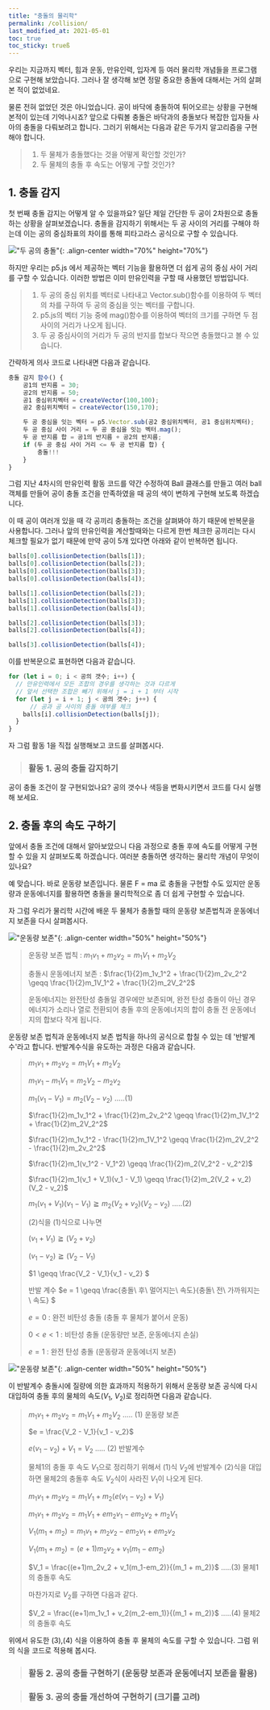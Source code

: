 ```yaml
---
title: "충돌의 물리학"
permalink: /collision/
last_modified_at: 2021-05-01
toc: true
toc_sticky: trueß
---
```


우리는 지금까지 벡터, 힘과 운동, 만유인력, 입자계 등 여러 물리학 개념들을 프로그램으로 구현해 보았습니다. 그러나 잘 생각해 보면 정말 중요한 충돌에 대해서는 거의 살펴본 적이 없었네요. 

물론 전혀 없었던 것은 아니었습니다. 공이 바닥에 충돌하여 튀어오르는 상황을 구현해 본적이 있는데 기억나시죠? 앞으로 다뤄볼 충돌은 바닥과의 충돌보다 복잡한 입자들 사아의 충돌을 다뤄보려고 합니다. 그러기 위해서는 다음과 같은 두가지 알고리즘을 구현해야 합니다.

> 1. 두 물체가 충돌했다는 것을 어떻게 확인할 것인가?
> 2. 두 물체의 충돌 후 속도는 어떻게 구할 것인가? 

## 1. 충돌 감지
첫 번째 충돌 감지는 어떻게 알 수 있을까요? 일단 제일 간단한 두 공이 2차원으로 충돌하는 상황을 살펴보겠습니다. 
충돌을 감지하기 위해서는 두 공 사이의 거리를 구해야 하는데 이는 공의 중심좌표의 차이를 통해 피타고라스 공식으로 구할 수 있습니다. 

!["두 공의 충돌"](/assets/images/circle-circle-collision.png){: .align-center width="70%" height="70%"}

하지만 우리는 p5.js 에서 제공하는 벡터 기능을 활용하면 더 쉽게 공의 중심 사이 거리를 구할 수 있습니다. 이러한 방법은 이미 만유인력을 구할 때 사용했던 방법입니다.

> 1. 두 공의 중심 위치를 벡터로 나타내고 Vector.sub()함수를 이용하여 두 벡터의 차를 구하여 두 공의 중심을 잇는 벡터를 구합니다. 
> 2. p5.js의 벡터 기능 중에 mag()함수를 이용하여 벡터의 크기를 구하면 두 점 사이의 거리가 나오게 됩니다.
> 3. 두 공 중심사이의 거리가 두 공의 반지를 합보다 작으면 충돌했다고 볼 수 있습니다.

간략하게 의사 코드로 나타내면 다음과 같습니다.

```javascript
충돌 감지 함수() {
    공1의 반지름 = 30;
    공2의 반지름 = 50;
    공1 중심위치벡터 = createVector(100,100);
    공2 중심위치벡터 = createVector(150,170);

    두 공 중심을 잇는 벡터 = p5.Vector.sub(공2 중심위치벡터, 공1 중심위치벡터);
    두 공 중심 사이 거리 = 두 공 중심을 잇는 벡터.mag(); 
    두 공 반지름 합 = 공1의 반지름 + 공2의 반지름;
    if (두 공 중심 사이 거리 <= 두 공 반지름 합) {
        충돌!!!
    }
}
```

그럼 지난 4차시의 만유인력 활동 코드를 약간 수정하여 Ball 클래스를 만들고 여러 ball 객체를 만들어 공이 충돌 조건을 만족하였을 때 공의 색이 변하게 구현해 보도록 하겠습니다.

이 때 공이 여러개 있을 때 각 공끼리 충돌하는 조건을 살펴봐야 하기 때문에 반복문을 사용합니다. 그러나 앞의 만유인력을 계산할때와는 다르게 한번 체크한 공끼리는 다시 체크할 필요가 없기 때문에 만약 공이 5개 있다면 아래와 같이 반복하면 됩니다.

```javascript
balls[0].collisionDetection(balls[1]);
balls[0].collisionDetection(balls[2]);
balls[0].collisionDetection(balls[3]);
balls[0].collisionDetection(balls[4]);

balls[1].collisionDetection(balls[2]);
balls[1].collisionDetection(balls[3]);
balls[1].collisionDetection(balls[4]);

balls[2].collisionDetection(balls[3]);
balls[2].collisionDetection(balls[4]);

balls[3].collisionDetection(balls[4]);
```
이를 반복문으로 표현하면 다음과 같습니다.

```javascript
for (let i = 0; i < 공의 갯수; i++) {
  // 만유인력에서 모든 조합의 경우를 생각하는 것과 다르게 
  // 앞서 선택한 조합은 빼기 위해서 j = i + 1 부터 시작 
  for (let j = i + 1; j < 공의 갯수; j++) {
      // 공과 공 사이의 충돌 여부를 체크
    balls[i].collisionDetection(balls[j]);
  }
}
```
자 그럼 활동 1을 직접 실행해보고 코드를 살펴봅시다.

> ### 활동 1. 공의 충돌 감지하기 

<script src="//toolness.github.io/p5.js-widget/p5-widget.js"></script>
<script type="text/p5" data-height="500" data-p5-version="1.2.0">
let balls = [];

class Ball{
  constructor(x, y, m) {
    this.pos = createVector(x, y); // 공의 위치 설정
    this.vel = p5.Vector.random2D(); // 공의 처음 속도는 랜덤하게 설정
    this.m = m; // 공의 질량
    this.r = this.m * 5; // 공의 크기는 공의 질량에 비례하게 설정
    this.isColliding = false; // 공의 충돌 여부를 설정
  }
  
  collisionDetection(other) {
    let distanceVec = p5.Vector.sub(other.pos, this.pos);
    let distance = distanceVec.mag();
    let sumRadius = this.r + other.r;
    
    if (distance < sumRadius) {
      this.isColliding = true;  
      other.isColliding = true; 
    }
  }
  // 벽에 충돌하면 반대로 튀어나오도록 설정
  edge() {
    if (this.pos.x > width - this.r) {
      this.pos.x = width - this.r;
      this.vel.x *= -1;
    } else if (this.pos.x < this.r) {
      this.pos.x = this.r;
      this.vel.x *= -1;
    } else if (this.pos.y > height - this.r) {
      this.pos.y = height - this.r;
      this.vel.y *= -1;
    } else if (this.pos.y < this.r) {
      this.pos.y = this.r;
      this.vel.y *= -1;
    }
  }
  
  update() {
    this.pos.add(this.vel);
  }
  
  show() {
    // 충돌 조건이면 붉은색으로 칠하기
    if (this.isColliding) {
      fill(255,0,0,100);
    } else {
      fill(200);
    }
    ellipse(this.pos.x, this.pos.y, this.r * 2, this.r * 2);
  }
}

function setup() {
  createCanvas(100, 100);
  // Ball클래스를 이용해 ball 객체를 5개 생성해 balls[] 배열에 저장함
  for (let i=0; i < 5; i++) {
    balls[i] = new Ball(random(width), random(height), random(1,2));
  }
}

function draw() {
  background(220);
  
  // 매순간 충돌 조건 초기화
  for (let i = 0; i < balls.length; i++) {
    balls[i].isColliding = false;
  }
  
  // 순서대로 반복하여 각 공별로 충돌하는지 여부를 확인
  for (let i = 0; i < balls.length; i++) {
    // 만유인력에서 모든 조합의 경우를 생각하는 것과 다르게 
    // 앞서 선택한 조합은 빼기 위해서 j = i + 1 부터 시작 
    for (let j = i + 1; j < balls.length; j++) {
      // 공과 공 사이의 충돌 여부를 체크
      balls[i].collisionDetection(balls[j]);
    }
    balls[i].edge();  // 벽 경계 확인
    balls[i].update();  // 속도를 위치에 반영
    balls[i].show();  // 공을 캔버스에 그림
  }
}
</script>

공이 충돌 조건이 잘 구현되었나요? 공의 갯수나 색등을 변화시키면서 코드를 다시 실행해 보세요.


## 2. 충돌 후의 속도 구하기

앞에서 충돌 조건에 대해서 알아보았으니 다음 과정으로 충돌 후에 속도를 어떻게 구현할 수 있을 지 살펴보도록 하겠습니다. 여러분 충돌하면 생각하는 물리학 개념이 무엇이 있나요?

예 맞습니다. 바로 운동량 보존입니다. 물론 F = ma 로 충돌을 구현할 수도 있지만 운동량과 운동에너지를 활용하면 충돌을 물리학적으로 좀 더 쉽게 구현할 수 있습니다.

자 그럼 우리가 물리학 시간에 배운 두 물체가 충돌할 때의 운동량 보존법칙과 운동에너지 보존을 다시 살펴봅시다.

!["운동량 보존"](/assets/images/momentum.png){: .align-center width="50%" height="50%"}

> 운동량 보존 법칙 : $m_1v_1 + m_2v_2 = m_1V_1 + m_2V_2$ 
>
> 충돌시 운동에너지 보존 : $\frac{1}{2}m_1v_1^2 + \frac{1}{2}m_2v_2^2  \geqq  \frac{1}{2}m_1V_1^2 + \frac{1}{2}m_2V_2^2$
>
> 운동에너지는 완전탄성 충돌일 경우에만 보존되며, 완전 탄성 충돌이 아닌 경우 에너지가 소리나 열로 전환되어 충돌 후의 운동에너지의 합이 충돌 전 운동에너지의 합보다 작게 됩니다.

운동량 보존 법칙과 운동에너지 보존 법칙을 하나의 공식으로 합칠 수 있는 데 '반발계수'라고 합니다. 반발계수식을 유도하는 과정은 다음과 같습니다.

>$m_1v_1 + m_2v_2 = m_1V_1 + m_2V_2$
>
>$m_1v_1 - m_1V_1 =  m_2V_2 - m_2v_2$
>
>$m_1(v_1 - V_1) = m_2(V_2 - v_2)$ .....(1) 
>
>$\frac{1}{2}m_1v_1^2 + \frac{1}{2}m_2v_2^2  \geqq  \frac{1}{2}m_1V_1^2 + \frac{1}{2}m_2V_2^2$
>
>$\frac{1}{2}m_1v_1^2 - \frac{1}{2}m_1V_1^2  \geqq   \frac{1}{2}m_2V_2^2 - \frac{1}{2}m_2v_2^2$
>
>$\frac{1}{2}m_1(v_1^2 - V_1^2)  \geqq   \frac{1}{2}m_2(V_2^2 - v_2^2)$
>
>$\frac{1}{2}m_1(v_1 + V_1)(v_1 - V_1)  \geqq   \frac{1}{2}m_2(V_2 + v_2)(V_2 - v_2)$ 
>
>$m_1(v_1 + V_1)(v_1 - V_1)  \geqq   m_2(V_2 + v_2)(V_2 - v_2)$ .....(2)
>
>(2)식을 (1)식으로 나누면
>
>$(v_1 + V_1)  \geqq  (V_2 + v_2)$
>
>$(v_1 - v_2)  \geqq  (V_2 - V_1)$
>
>$1 \geqq \frac{V_2 - V_1}{v_1 - v_2} $
>
>반발 계수 $e = 1 \geqq \frac{충돌\ 후\ 멀어지는\ 속도}{충돌\ 전\ 가까워지는\ 속도} $
>
>$e = 0$ : 완전 비탄성 충돌 (충돌 후 물체가 붙어서 운동)
>
>$0 < e < 1$ : 비탄성 충돌 (운동량만 보존, 운동에너지 손실)
>
>$e = 1$ : 완전 탄성 충돌 (운동량과 운동에너지 보존)

!["운동량 보존"](/assets/images/COR.jpg){: .align-center width="50%" height="50%"}

이 반발계수 충돌시에 질량에 의한 효과까지 적용하기 위해서 운동량 보존 공식에 다시 대입하여 충돌 후의 물체의 속도($V_1$, $V_2$)로 정리하면 다음과 같습니다.

> $m_1v_1 + m_2v_2 = m_1V_1 + m_2V_2$ ..... (1) 운동량 보존
>
> $e = \frac{V_2 - V_1}{v_1 - v_2}$ 
>
> $e(v_1-v_2) + V_1 = V_2$ ..... (2) 반발계수 
>
> 물체1의 충돌 후 속도 $V_1$으로 정리하기 위해서 (1)식 $V_2$에 반발계수 (2)식을 대입하면 물체2의 충돌후 속도 $V_2$식이 사라진 $V_1$이 나오게 된다. 
> 
> $m_1v_1 + m_2v_2 = m_1V_1 + m_2(e(v_1-v_2) + V_1)$
>
> $m_1v_1 + m_2v_2 = m_1V_1 + em_2v_1-em_2v_2 + m_2V_1$
>
> $V_1(m_1 + m_2) = m_1v_1 + m_2v_2 -em_2v_1 + em_2v_2$
>
> $V_1(m_1 + m_2) = (e + 1)m_2v_2 + v_1(m_1-em_2)$ 
>
> $V_1 = \frac{(e+1)m_2v_2 + v_1(m_1-em_2)}{(m_1 + m_2)}$ .....(3) 물체1의 충돌후 속도
> 
> 마찬가지로 $V_2$를 구하면 다음과 같다.
>
> $V_2 = \frac{(e+1)m_1v_1 + v_2(m_2-em_1)}{(m_1 + m_2)}$ .....(4) 물체2의 충돌후 속도

위에서 유도한 (3),(4) 식을 이용하여 충돌 후 물체의 속도를 구할 수 있습니다. 그럼 위의 식을 코드로 적용해 봅시다.

> ### 활동 2. 공의 충돌 구현하기 (운동량 보존과 운동에너지 보존을 활용) 

<script src="//toolness.github.io/p5.js-widget/p5-widget.js"></script>
<script type="text/p5" data-height="500" data-p5-version="1.2.0">
let balls = [];
const e = 1;  // 완전탄성충돌

class Ball{
  constructor(x, y, m) {
    this.pos = createVector(x, y);
    this.vel = p5.Vector.random2D();
    this.acc = createVector(0, 0);
    this.m = m;
    this.r = this.m * 5;
    this.isColliding = false;
  }
  
  collisionDetection(other) {
    let displacement = p5.Vector.sub(other.pos, this.pos);
    let distance = displacement.mag();
    let sumRadius = this.r + other.r;
    
    if (distance < sumRadius) {
      this.isColliding = true;
      other.isColliding = true;
            
      let m1 = this.m;  // 물체 1의 질량
      let m2 = other.m;  // 물체 2의 질량
      let u1 = this.vel;  // 물체 1의 충돌 전 속도
      let u2 = other.vel  // 물체 2의 충돌 전 속도 
      
      // 충돌 후 속도 공식 사용
      let v1_x = ((e + 1) * m2 * u2.x + u1.x * (m1 - e * m2))/(m1 + m2);  //물체 1의 충돌후 x방향 속도
      let v1_y = ((e + 1) * m2 * u2.y + u1.y * (m1 - e * m2))/(m1 + m2);  //물체 1의 충돌후 y방향 속도
      let v2_x = ((e + 1) * m1 * u1.x + u2.x * (m2 - e * m1))/(m1 + m2);  //물체 2의 충돌후 x방향 속도
      let v2_y = ((e + 1) * m1 * u1.y + u2.y * (m2 - e * m1))/(m1 + m2);  //물체 2의 충돌후 y방향 속도
      
      this.vel = createVector(v1_x,v1_y);
      other.vel = createVector(v2_x,v2_y);
       
    }
  }
  
  applyForce(force) {
    let f = p5.Vector.div(force, this.m);
    this.acc.add(f);
  }
  
  edge() {
    if (this.pos.x > width - this.r) {
      this.pos.x = width - this.r;
      this.vel.x *= -1;
    } else if (this.pos.x < this.r) {
      this.pos.x = this.r;
      this.vel.x *= -1;
    } else if (this.pos.y > height - this.r) {
      this.pos.y = height - this.r;
      this.vel.y *= -1;
    } else if (this.pos.y < this.r) {
      this.pos.y = this.r;
      this.vel.y *= -1;
    }
  }
  
  update() {
    this.vel.add(this.acc);
    this.pos.add(this.vel);
    this.acc.set(0, 0);
  }
  
  show() {
    if (this.isColliding) {
      fill(255,0,0,100);
    } else {
      fill(200);
    }
    ellipse(this.pos.x, this.pos.y, this.r * 2, this.r * 2);
    
  }
}

function setup() {
  createCanvas(100, 100);
  for (let i=0; i < 3; i++) {
    balls[i] = new Ball(random(width), random(height), random(1,2));
  }
}

function draw() {
  background(220);
  let gravity = createVector(0, 0.2);
  
  for (let i = 0; i < balls.length; i++) {
    balls[i].isColliding = false;
  }
  
  for (let i = 0; i < balls.length; i++) {
    for (let j = i+1; j < balls.length; j++) {
      
        balls[i].collisionDetection(balls[j]);
      
    }
    //balls[i].applyForce(gravity);
    balls[i].edge();
    balls[i].update();
    balls[i].show();
    
  }
}
</script>

> ### 활동 3. 공의 충돌 개선하여 구현하기 (크기를 고려) 

<script src="//toolness.github.io/p5.js-widget/p5-widget.js"></script>
<script type="text/p5" data-height="500" data-p5-version="1.2.0">
let balls = [];
const e = 1;

class Ball{
  constructor(x, y, m) {
    this.pos = createVector(x, y);
    this.vel = p5.Vector.random2D();
    this.acc = createVector(0, 0);
    this.m = m;
    this.r = this.m * 5;
    this.isColliding = false;
  }
  
  collisionDetection(other) {
    let displacement = p5.Vector.sub(other.pos, this.pos);
    let distance = displacement.mag();
    let sumRadius = this.r + other.r;
    
    if (distance < sumRadius) {
      this.isColliding = true;
      other.isColliding = true;
      
      // 위치 보정
      let distanceCorrection = (sumRadius - distance) / 2.0;
      let d = displacement.copy();
      let correctionVector = d.normalize().mult(distanceCorrection);
      other.pos.add(correctionVector);
      this.pos.sub(correctionVector);

      let n = displacement.copy();
      let normal = n.normalize();
            
      let m1 = this.m;
      let m2 = other.m;
      
      let u1 = this.vel.x * normal.x + this.vel.y * normal.y;
      let u2 = other.vel.x * normal.x + other.vel.y * normal.y;

      let v1 = ((e + 1) * m2 * u2 + u1 * (m1 - e * m2))/(m1 + m2);
      let v2 = ((e + 1) * m1 * u1 + u2 * (m2 - e * m1))/(m1 + m2);
        
      let normalVel1 = p5.Vector.mult(normal,u1);
      let normalVel2 = p5.Vector.mult(normal,u2);
      
      let tangentVel1 = p5.Vector.sub(this.vel, normalVel1);
      let tangentVel2 = p5.Vector.sub(other.vel, normalVel2);
      
      normalVel1.normalize().mult(v1);
      normalVel2.normalize().mult(v2);
      
      this.vel = p5.Vector.add(normalVel1, tangentVel1);
      other.vel = p5.Vector.add(normalVel2, tangentVel2);
       
    }
  }
  
  applyForce(force) {
    let f = p5.Vector.div(force, this.m);
    this.acc.add(f);
  }
  
  edge() {
    if (this.pos.x > width - this.r) {
      this.pos.x = width - this.r;
      this.vel.x *= -1;
    } else if (this.pos.x < this.r) {
      this.pos.x = this.r;
      this.vel.x *= -1;
    } else if (this.pos.y > height - this.r) {
      this.pos.y = height - this.r;
      this.vel.y *= -1;
    } else if (this.pos.y < this.r) {
      this.pos.y = this.r;
      this.vel.y *= -1;
    }
  }
  
  update() {
    this.vel.add(this.acc);
    this.pos.add(this.vel);
    this.acc.set(0, 0);
  }
  
  show() {
    if (this.isColliding) {
      fill(255,0,0,100);
    } else {
      fill(200);
    }
    ellipse(this.pos.x, this.pos.y, this.r * 2, this.r * 2);
    
  }
}

function setup() {
  createCanvas(100, 100);
  for (let i=0; i < 5; i++) {
    balls[i] = new Ball(random(width), random(height), random(1,2));
  }
}

function draw() {
  background(220);
  let gravity = createVector(0, 0.2);
  
  for (let i = 0; i < balls.length; i++) {
    balls[i].isColliding = false;
  }
  
  for (let i = 0; i < balls.length; i++) {
    for (let j = i+1; j < balls.length; j++) {
      
        balls[i].collisionDetection(balls[j]);
      
    }
    //balls[i].applyForce(gravity);
    balls[i].edge();
    balls[i].update();
    balls[i].show();
    
  }
}
</script>



